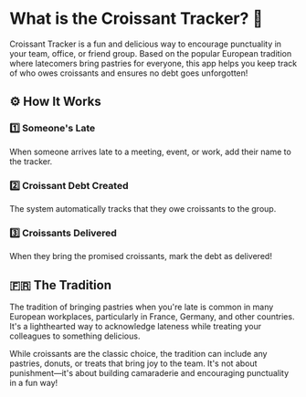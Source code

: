 # What is the Croissant Tracker? 🥐
Croissant Tracker is a fun and delicious way to encourage punctuality in your team, office, or friend group. Based on the popular European tradition where latecomers bring pastries for everyone, this app helps you keep track of who owes croissants and ensures no debt goes unforgotten!

## ⚙️ How It Works

### 1️⃣ Someone's Late
When someone arrives late to a meeting, event, or work, add their name to the tracker.

### 2️⃣ Croissant Debt Created
The system automatically tracks that they owe croissants to the group.

### 3️⃣ Croissants Delivered
When they bring the promised croissants, mark the debt as delivered!


## 🇫🇷 The Tradition
The tradition of bringing pastries when you're late is common in many European workplaces, particularly in France, Germany, and other countries. It's a lighthearted way to acknowledge lateness while treating your colleagues to something delicious.

While croissants are the classic choice, the tradition can include any pastries, donuts, or treats that bring joy to the team. It's not about punishment—it's about building camaraderie and encouraging punctuality in a fun way!
